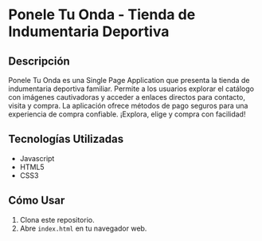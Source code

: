 # Ponele Tu Onda - Tienda de Indumentaria Deportiva

## Descripción

Ponele Tu Onda es una Single Page Application que presenta la tienda de indumentaria deportiva familiar. 
Permite a los usuarios explorar el catálogo con imágenes cautivadoras y acceder a enlaces directos para contacto, visita y compra. 
La aplicación ofrece métodos de pago seguros para una experiencia de compra confiable. ¡Explora, elige y compra con facilidad!

## Tecnologías Utilizadas

- Javascript
- HTML5
- CSS3

## Cómo Usar

1. Clona este repositorio.
2. Abre `index.html` en tu navegador web.

